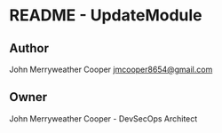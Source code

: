 # README - UpdateModule

## Author
John Merryweather Cooper <jmcooper8654@gmail.com>

## Owner
John Merryweather Cooper - DevSecOps Architect